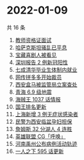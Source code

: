 # 2022-01-09

共 16 条

<!-- BEGIN -->
<!-- 最后更新时间 Sun Jan 09 2022 01:17:45 GMT+0800 (China Standard Time) -->

1. [教师资格证面试](https://www.zhihu.com/search?q=教师资格证面试)
1. [哈萨克斯坦骚乱已平息](https://www.zhihu.com/search?q=哈萨克斯坦)
1. [宝藏喜剧人被看见](https://www.zhihu.com/search?q=一年一度喜剧大赛)
1. [深圳报告 2 例新冠阳性](https://www.zhihu.com/search?q=深圳疫情)
1. [七成清华毕业生体制内就业](https://www.zhihu.com/search?q=清华毕业生)
1. [网传拼多多开始裁员](https://www.zhihu.com/search?q=拼多多裁员)
1. [西安盒马被监管局立案查处](https://www.zhihu.com/search?q=西安盒马)
1. [青海 6.9 级地震](https://www.zhihu.com/search?q=青海地震)
1. [海贼王 1037 话情报](https://www.zhihu.com/search?q=海贼王)
1. [国王排名更新](https://www.zhihu.com/search?q=国王排名)
1. [上海新增 3 例无症状感染者](https://www.zhihu.com/search?q=上海疫情)
1. [民警为西安临盆孕妇担保](https://www.zhihu.com/search?q=西安孕妇临盆)
1. [詹姆斯 32 分湖人 4 连胜](https://www.zhihu.com/search?q=湖人)
1. [英雄联盟 CG「呼唤」](https://www.zhihu.com/search?q=英雄联盟cg)
1. [河南禹州公布病例活动轨迹](https://www.zhihu.com/search?q=河南疫情)
1. [一人之下 595 话更新](https://www.zhihu.com/search?q=一人之下)

<!-- END -->
